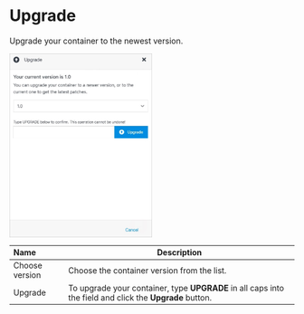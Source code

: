 # Upgrade

Upgrade your container to the newest version.

<img src="../../../../images/upgradecontainer.jpg" alt="upgradecontainer" style="width: 50%; display: block"></a>

**Name** | **Description** 
:--- | ---
Choose version | Choose the container version from the list.
Upgrade | To upgrade your container, type **UPGRADE** in all caps into the field and click the **Upgrade** button.